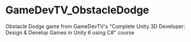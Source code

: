 # GameDevTV_ObstacleDodge
Obstacle Dodge game from GameDevTV's "Complete Unity 3D Developer: Design &amp; Develop Games in Unity 6 using C#" course
